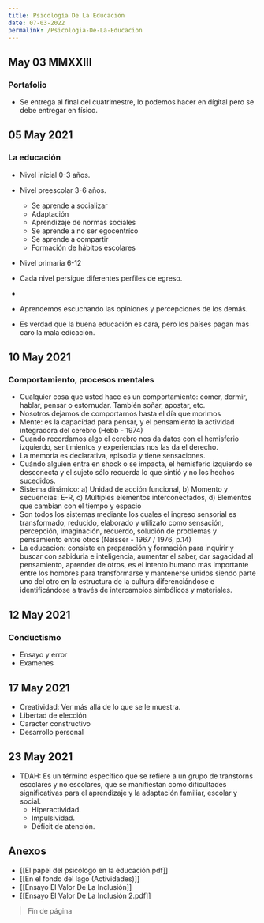 ```yaml
---
title: Psicología De La Educación
date: 07-03-2022
permalink: /Psicologia-De-La-Educacion
---
```


## May 03 MMXXIII
### Portafolio
- Se entrega al final del cuatrimestre, lo podemos hacer en dígital pero se debe entregar en físico.

## 05 May 2021
### La educación
- Nivel inicial 0-3 años.
- Nivel preescolar 3-6 años.
   * Se aprende a socializar
   * Adaptación
   * Aprendizaje de normas sociales
   * Se aprende a no ser egocentríco
   * Se aprende a compartir
   * Formación de hábitos escolares
- Nivel primaria 6-12

- Cada nivel persigue diferentes perfiles de egreso.
- 
- Aprendemos escuchando las opiniones y percepciones de los demás.
- Es verdad que la buena educación es cara, pero los países pagan más caro la mala edicación.


## 10 May 2021
### Comportamiento, procesos mentales
- Cualquier cosa que usted hace es un comportamiento: comer, dormir, hablar, pensar o estornudar. También soñar, apostar, etc.
- Nosotros dejamos de comportarnos hasta el día que morimos
- Mente: es la capacidad para pensar, y el pensamiento la actividad integradora del cerebro (Hebb - 1974)
- Cuando recordamos algo el cerebro nos da datos con el hemisferio izquierdo, sentimientos y experiencias nos las da el derecho.
- La memoria es declarativa, episodia y tiene sensaciones.
- Cuándo alguien entra en shock o se impacta, el hemisferio izquierdo se desconecta y el sujeto sólo recuerda lo que sintió y no los hechos sucedidos.
- Sistema dinámico: a) Unidad de acción funcional, b) Momento y secuencias: E-R, c) Múltiples elementos interconectados, d) Elementos que cambian con el tiempo y espacio
- Son todos los sistemas mediante los cuales el ingreso sensorial es transformado, reducido, elaborado y utilizafo como sensación, percepción, imaginación, recuerdo, solución de problemas y pensamiento entre otros (Neisser - 1967 / 1976, p.14)
- La educación: consiste en preparación y formación para inquirir y buscar con sabiduria e inteligencia, aumentar el saber, dar sagacidad al pensamiento, aprender de otros, es el intento humano más importante entre los hombres para transformarse y mantenerse unidos siendo parte uno del otro en la estructura de la cultura diferenciándose e identificándose a través de intercambios simbólicos y materiales.

## 12 May 2021 
### Conductismo
- Ensayo y error
- Examenes

## 17 May 2021
- Creatividad: Ver más allá de lo que se le muestra.
- Libertad de elección
- Caracter constructivo
- Desarrollo personal

## 23 May 2021
- TDAH: Es un término específico que se refiere a un grupo de transtorns escolares y no escolares, que se manifiestan como dificultades significativas para el aprendizaje y la adaptación familiar, escolar y social.
	- Hiperactividad.
	- Impulsividad.
	- Déficit de atención.

## Anexos
- [[El papel del psicólogo en la educación.pdf]]
- [[En el fondo del lago (Actividades)]]
- [[Ensayo El Valor De La Inclusión]]
- [[Ensayo El Valor De La Inclusión 2.pdf]]

> Fin de página
